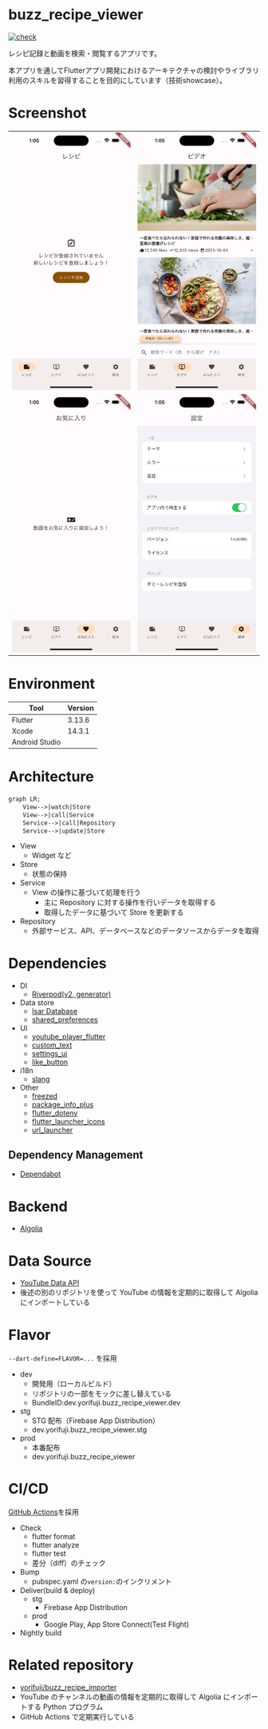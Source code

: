 # buzz_recipe_viewer

[![check](https://github.com/yorifuji/buzz_recipe_viewer/actions/workflows/check.yml/badge.svg?branch=main)](https://github.com/yorifuji/buzz_recipe_viewer/actions/workflows/check.yml)

レシピ記録と動画を検索・閲覧するアプリです。

本アプリを通してFlutterアプリ開発におけるアーキテクチャの検討やライブラリ利用のスキルを習得することを目的にしています（技術showcase）。

# Screenshot

|                               |                               |
| ----------------------------- | ----------------------------- |
| ![](./images/screenshot1.png) | ![](./images/screenshot2.png) |
| ![](./images/screenshot3.png) | ![](./images/screenshot4.png) |

# Environment

| Tool    | Version |
| ------- | ------- |
| Flutter | 3.13.6  |
| Xcode   | 14.3.1  |
| Android Studio   |  |

# Architecture

```mermaid
graph LR;
    View-->|watch|Store
    View-->|call|Service
    Service-->|call|Repository
    Service-->|update|Store
```

- View
  - Widget など
- Store
  - 状態の保持
- Service
  - View の操作に基づいて処理を行う
    - 主に Repository に対する操作を行いデータを取得する
    - 取得したデータに基づいて Store を更新する
- Repository
  - 外部サービス、API、データベースなどのデータソースからデータを取得

# Dependencies

- DI
  - [Riverpod(v2, generator)](https://riverpod.dev/)
- Data store
  - [Isar Database](https://isar.dev/ja/)
  - [shared_preferences](https://pub.dev/packages/shared_preferences)
- UI
  - [youtube_player_flutter](https://pub.dev/packages/youtube_player_flutter)
  - [custom_text](https://pub.dev/packages/custom_text)
  - [settings_ui](https://pub.dev/packages/settings_ui)
  - [like_button](https://pub.dev/packages/like_button)
- i18n
  - [slang](https://pub.dev/packages/slang)
- Other
  - [freezed](https://pub.dev/packages/freezed)
  - [package_info_plus](https://pub.dev/packages/package_info_plus)
  - [flutter_dotenv](https://pub.dev/packages/flutter_dotenv)
  - [flutter_launcher_icons](https://pub.dev/packages/flutter_launcher_icons)
  - [url_launcher](https://pub.dev/packages/url_launcher)

## Dependency Management

- [Dependabot](https://docs.github.com/en/code-security/dependabot/working-with-dependabot)

# Backend

- [Algolia](https://www.algolia.com/)

# Data Source

- [YouTube Data API](https://developers.google.com/youtube/v3)
- 後述の別のリポジトリを使って YouTube の情報を定期的に取得して Algolia にインポートしている

# Flavor

`--dart-define=FLAVOR=...` を採用

- dev
  - 開発用（ローカルビルド）
  - リポジトリの一部をモックに差し替えている
  - BundleID:dev.yorifuji.buzz_recipe_viewer.dev
- stg
  - STG 配布（Firebase App Distribution）
  - dev.yorifuji.buzz_recipe_viewer.stg
- prod
  - 本番配布
  - dev.yorifuji.buzz_recipe_viewer

# CI/CD

[GitHub Actions](https://github.co.jp/features/actions)を採用

- Check
  - flutter format
  - flutter analyze
  - flutter test
  - 差分（diff）のチェック
- Bump
  - pubspec.yaml の`version:`のインクリメント
- Deliver(build & deploy)
  - stg
    - Firebase App Distribution
  - prod
    - Google Play, App Store Connect(Test Flight)
- Nightly build

# Related repository

- [yorifuji/buzz_recipe_importer](https://github.com/yorifuji/buzz_recipe_importer)
- YouTube のチャンネルの動画の情報を定期的に取得して Algolia にインポートする Python プログラム
- GitHub Actions で定期実行している
